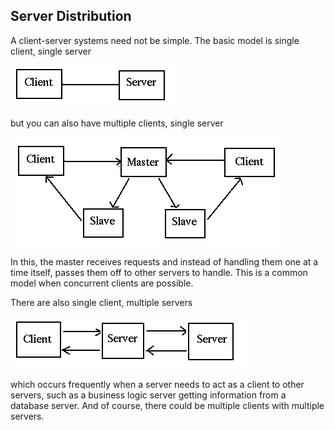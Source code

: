 ## Server Distribution

A client-server systems need not be simple. The basic model is single client, single server 

![one-one](../assets/one-one.gif)

but you can also have multiple clients, single server 

![many-one](../assets/many-one.gif)

In this, the master receives requests and instead of handling them one at a time itself, passes them off to other servers to handle. This is a common model when concurrent clients are possible.

There are also single client, multiple servers 

![one-many](../assets/one-many.gif)

which occurs frequently when a server needs to act as a client to other servers, such as a business logic server getting information from a database server. And of course, there could be multiple clients with multiple servers.
